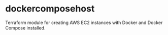 # dockercomposehost

Terraform module for creating AWS EC2 instances with Docker and Docker Compose installed.
